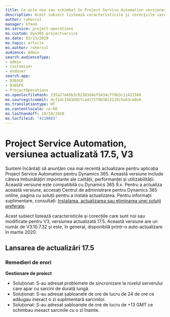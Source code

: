 ```yaml
---
title: Ce este nou sau schimbat în Project Service Automation versiunea actualizată 17.5, Hotfix, V3
description: Acest subiect listează caracteristicile și corecțiile care sunt disponibile în Project Service Automation V3, versiunea actualizată 17.5, V3.
author: ruhercul
manager: kfend
ms.service: project-operations
ms.custom: dyn365-projectservice
ms.date: 03/13/2020
ms.topic: article
ms.author: ruhercul
audience: Admin
search.audienceType:
- admin
- customizer
- enduser
search.app:
- D365CE
- D365PS
- ProjectOperations
ms.openlocfilehash: 235a27d45b3c82303d4ef5434c779b3c11421586
ms.sourcegitcommit: 4cf1dc1561b92fca4175f0b3813133c5e63ce8e6
ms.translationtype: HT
ms.contentlocale: ro-RO
ms.lasthandoff: 10/28/2020
ms.locfileid: "4118803"
---
```

# <a name="project-service-automation-update-release-175-v3"></a>Project Service Automation, versiunea actualizată 17.5, V3

Suntem încântați să anunțăm cea mai recentă actualizare pentru aplicația Project Service Automation pentru Dynamics 365. Această versiune include câteva îmbunătățiri importante ale calității, performanței și utilizabilității.  Această versiune este compatibilă cu Dynamics 365 9.x. Pentru a actualiza această versiune, accesați Centrul de administrare pentru Dynamics 365 online, pagina cu soluții pentru a instala actualizarea. Pentru informații suplimentare, consultați: [Instalarea, actualizarea sau eliminarea unei soluții preferate](https://docs.microsoft.com/power-platform/admin/install-remove-preferred-solution).

Acest subiect listează caracteristicile și corecțiile care sunt noi sau modificate pentru V3, versiunea actualizată 17.5. Această versiune are un număr de V3.10.7.32 și este, în general, disponibilă printr-o auto-actualizare în martie 2020.


## <a name="update-release-175"></a>Lansarea de actualizări 17.5

### <a name="bug-fixes"></a>Remedieri de erori


**Gestionare de proiect**

- Soluționat: S-au adresat problemele de sincronizare la nivelul serverului care apar cu sarcini de durată lungă.
- Soluționat: S-au adresat șabloanele de ore de lucru de 24 de ore ce adăugau inexact o zi suplimentară sarcinilor.
- Soluționat: S-au adresat șabloanele de ore de lucru de +13 GMT ce schimbau inexact sarcinile cu o zi înainte.

